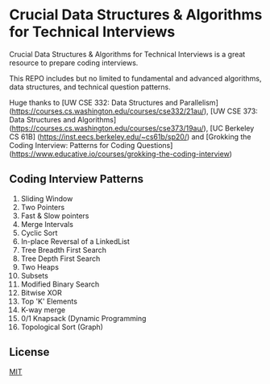 # Crucial Data Structures & Algorithms for Technical Interviews

Crucial Data Structures & Algorithms for Technical Interviews is a great resource to prepare coding interviews.

This REPO includes but no limited to fundamental and advanced algorithms, data structures, and technical question patterns.

Huge thanks to [UW CSE 332: Data Structures and Parallelism] (https://courses.cs.washington.edu/courses/cse332/21au/), [UW CSE 373: Data Structures and Algorithms] (https://courses.cs.washington.edu/courses/cse373/19au/), [UC Berkeley CS 61B] (https://inst.eecs.berkeley.edu/~cs61b/sp20/) and [Grokking the Coding Interview: Patterns for Coding Questions] (https://www.educative.io/courses/grokking-the-coding-interview)

## Coding Interview Patterns

1. Sliding Window
2. Two Pointers
3. Fast & Slow pointers
4. Merge Intervals
5. Cyclic Sort
6. In-place Reversal of a LinkedList
7. Tree Breadth First Search
8. Tree Depth First Search
9. Two Heaps
10. Subsets
11. Modified Binary Search
12. Bitwise XOR
13. Top 'K' Elements
14. K-way merge
15. 0/1 Knapsack (Dynamic Programming
16. Topological Sort (Graph)

## License
[MIT](https://choosealicense.com/licenses/mit/)
